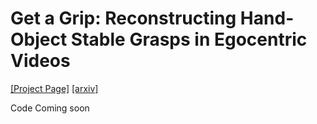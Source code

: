 # Get a Grip: Reconstructing Hand-Object Stable Grasps in Egocentric Videos


[[Project Page]](https://zhifanzhu.github.io/getagrip) [[arxiv]](http://arxiv.org/abs/1234.12345)

Code Coming soon